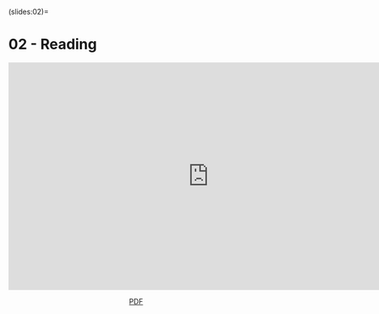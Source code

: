 <!-- file_identifier: G9dt769VrI6JtRi9hgpd -->
<!-- markdownlint-disable MD041 MD036 MD024 MD022 -->

(slides:02)=
# 02 - Reading

<iframe src="https://slides.com/aalexmmaldonado/biosc-1630-2023-fall-02/embed?style=light&byline=hidden&share=hidden" width="790" height="450" title="02-reading" scrolling="no" frameborder="0" webkitallowfullscreen mozallowfullscreen allowfullscreen></iframe>

<p style="text-align: center;">
    <object hspace="50">
        <a href="pdfs/biosc-1630-2023-fall-02.pdf" target="_blank">PDF</a>
    </object>
</p>
